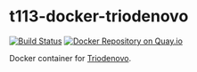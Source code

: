 # t113-docker-triodenovo

[![Build Status](https://travis-ci.org/team113sanger/t113-docker-triodenovo.svg?branch=master)](https://travis-ci.org/team113sanger/t113-docker-triodenovo)
[![Docker Repository on Quay.io](https://quay.io/repository/team113sanger/triodenovo/status "Docker Repository on Quay.io")](https://quay.io/repository/team113sanger/triodenovo)

Docker container for [Triodenovo](https://genome.sph.umich.edu/wiki/Triodenovo).
